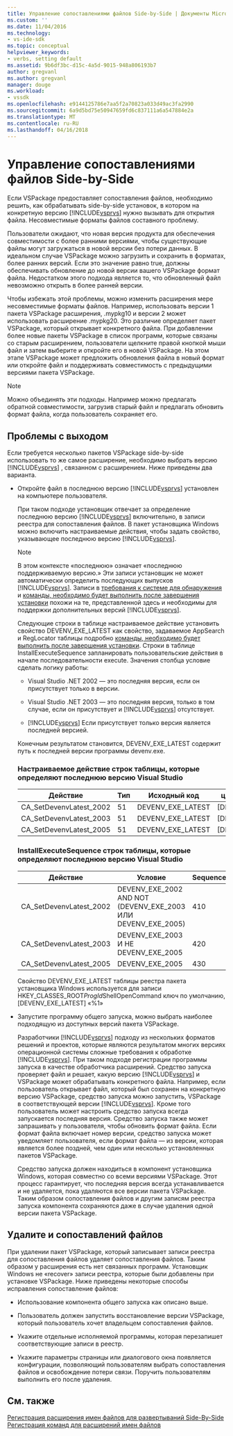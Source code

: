 ```yaml
---
title: Управление сопоставлениями файлов Side-by-Side | Документы Microsoft
ms.custom: ''
ms.date: 11/04/2016
ms.technology:
- vs-ide-sdk
ms.topic: conceptual
helpviewer_keywords:
- verbs, setting default
ms.assetid: 9b6df3bc-d15c-4a5d-9015-948a806193b7
author: gregvanl
ms.author: gregvanl
manager: douge
ms.workload:
- vssdk
ms.openlocfilehash: e9144125786e7aa5f2a70823a033d49ac3fa2990
ms.sourcegitcommit: 6a9d5bd75e50947659fd6c837111a6a547884e2a
ms.translationtype: MT
ms.contentlocale: ru-RU
ms.lasthandoff: 04/16/2018
---
```

# <a name="managing-side-by-side-file-associations"></a>Управление сопоставлениями файлов Side-by-Side
Если VSPackage предоставляет сопоставления файлов, необходимо решить, как обрабатывать side-by-side установок, в котором на конкретную версию [!INCLUDE[vsprvs](../code-quality/includes/vsprvs_md.md)] нужно вызывать для открытия файла. Несовместимые форматы файлов составного проблему.  
  
 Пользователи ожидают, что новая версия продукта для обеспечения совместимости с более ранними версиями, чтобы существующие файлы могут загружаться в новой версии без потери данных. В идеальном случае VSPackage можно загрузить и сохранить в форматах, более ранних версий. Если это значение равно true, должны обеспечивать обновление до новой версии вашего VSPackage формат файла. Недостатком этого подхода является то, что обновленный файл невозможно открыть в более ранней версии.  
  
 Чтобы избежать этой проблемы, можно изменить расширения мере несовместимые форматы файлов. Например, использовать версии 1 пакета VSPackage расширения, .mypkg10 и версии 2 может использовать расширение .mypkg20. Это различие определяет пакет VSPackage, который открывает конкретного файла. При добавлении более новые пакеты VSPackage в список программ, которые связаны со старым расширением, пользователи щелкните правой кнопкой мыши файл и затем выберите и откройте его в новой VSPackage. На этом этапе VSPackage может предложить обновления файла в новый формат или откройте файл и поддерживать совместимость с предыдущими версиями пакета VSPackage.  
  
> [!NOTE]
>  Можно объединять эти подходы. Например можно предлагать обратной совместимости, загрузив старый файл и предлагать обновить формат файла, когда пользователь сохраняет его.  
  
## <a name="facing-the-problem"></a>Проблемы с выходом  
 Если требуется несколько пакетов VSPackage side-by-side использовать то же самое расширение, необходимо выбрать версию [!INCLUDE[vsprvs](../code-quality/includes/vsprvs_md.md)] , связанном с расширением. Ниже приведены два варианта.  
  
-   Откройте файл в последнюю версию [!INCLUDE[vsprvs](../code-quality/includes/vsprvs_md.md)] установлен на компьютере пользователя.  
  
     При таком подходе установщик отвечает за определение последнюю версию [!INCLUDE[vsprvs](../code-quality/includes/vsprvs_md.md)] включительно, в записи реестра для сопоставления файлов. В пакет установщика Windows можно включить настраиваемые действия, чтобы задать свойство, указывающее последнюю версию [!INCLUDE[vsprvs](../code-quality/includes/vsprvs_md.md)].  
  
    > [!NOTE]
    >  В этом контексте «последнюю» означает «последнюю поддерживаемую версию.» Эти записи установщик не может автоматически определить последующих выпусков [!INCLUDE[vsprvs](../code-quality/includes/vsprvs_md.md)]. Записи в [требования к системе для обнаружения](../extensibility/internals/detecting-system-requirements.md) и [команды, необходимо будет выполнить после завершения установки](../extensibility/internals/commands-that-must-be-run-after-installation.md) похожи на те, представленной здесь и необходимы для поддержки дополнительных версий [!INCLUDE[vsprvs](../code-quality/includes/vsprvs_md.md)].  
  
     Следующие строки в таблице настраиваемое действие установить свойство DEVENV_EXE_LATEST как свойство, задаваемое AppSearch и RegLocator таблицы подробно [команды, необходимо будет выполнить после завершения установки](../extensibility/internals/commands-that-must-be-run-after-installation.md). Строки в таблице InstallExecuteSequence запланировать пользовательские действия в начале последовательности execute. Значения столбца условие сделать логику работы:  
  
    -   Visual Studio .NET 2002 — это последняя версия, если он присутствует только в версии.  
  
    -   Visual Studio .NET 2003 — это последняя версия, только в том случае, если он присутствует и [!INCLUDE[vsprvs](../code-quality/includes/vsprvs_md.md)] отсутствует.  
  
    -   [!INCLUDE[vsprvs](../code-quality/includes/vsprvs_md.md)] Если присутствует только версия является последней версией.  
  
     Конечным результатом становится, DEVENV_EXE_LATEST содержит путь к последней версии программы devenv.exe.  
  
    ### <a name="customaction-table-rows-that-determine-the-latest-version-of-visual-studio"></a>Настраиваемое действие строк таблицы, которые определяют последнюю версию Visual Studio  
  
    |Действие|Тип|Исходный код|целевого объекта|  
    |------------|----------|------------|------------|  
    |CA_SetDevenvLatest_2002|51|DEVENV_EXE_LATEST|[DEVENV_EXE_2002]|  
    |CA_SetDevenvLatest_2003|51|DEVENV_EXE_LATEST|[DEVENV_EXE_2003]|  
    |CA_SetDevenvLatest_2005|51|DEVENV_EXE_LATEST|[DEVENV_EXE_2005]|  
  
    ### <a name="installexecutesequence-table-rows-that-determine-the-latest-version-of-visual-studio"></a>InstallExecuteSequence строк таблицы, которые определяют последнюю версию Visual Studio  
  
    |Действие|Условие|Sequence|  
    |------------|---------------|--------------|  
    |CA_SetDevenvLatest_2002|DEVENV_EXE_2002 AND NOT (DEVENV_EXE_2003 ИЛИ DEVENV_EXE_2005)|410|  
    |CA_SetDevenvLatest_2003|DEVENV_EXE_2003 И НЕ DEVENV_EXE_2005|420|  
    |CA_SetDevenvLatest_2005|DEVENV_EXE_2005|430|  
  
     Свойство DEVENV_EXE_LATEST таблицы реестра пакета установщика Windows используется для записи HKEY_CLASSES_ROOT*ProgId*ShellOpenCommand ключ по умолчанию, [DEVENV_EXE_LATEST] «%1»  
  
-   Запустите программу общего запуска, можно выбрать наиболее подходящую из доступных версий пакета VSPackage.  
  
     Разработчики [!INCLUDE[vsprvs](../code-quality/includes/vsprvs_md.md)] подходу из нескольких форматов решений и проектов, которые являются результатом многих версиях операционной системы сложные требования к обработке [!INCLUDE[vsprvs](../code-quality/includes/vsprvs_md.md)]. При таком подходе регистрации программы запуска в качестве обработчика расширений. Средство запуска проверяет файл и решает, какую версию [!INCLUDE[vsprvs](../code-quality/includes/vsprvs_md.md)] и VSPackage может обрабатывать конкретного файла. Например, если пользователь открывает файл, который был сохранен на конкретную версию VSPackage, средство запуска можно запустить, VSPackage в соответствующей версии [!INCLUDE[vsprvs](../code-quality/includes/vsprvs_md.md)]. Кроме того пользователь может настроить средство запуска всегда запускается последняя версия. Средство запуска также может запрашивать у пользователя, чтобы обновить формат файла. Если формат файла включает номер версии, средство запуска может уведомляет пользователя, если формат файла — из версии, которая является более поздней, чем один или несколько установленных пакетов VSPackage.  
  
     Средство запуска должен находиться в компонент установщика Windows, которая совместно со всеми версиями VSPackage. Этот процесс гарантирует, что последняя версия всегда устанавливается и не удаляется, пока удаляются все версии пакета VSPackage. Таким образом сопоставления файлов и другим записям реестра запуска компонента сохраняются даже в случае удаления одной версии пакета VSPackage.  
  
## <a name="uninstall-and-file-associations"></a>Удалите и сопоставлений файлов  
 При удалении пакет VSPackage, который записывает записи реестра для сопоставления файлов удаляет сопоставления файлов. Таким образом у расширения есть нет связанных программ. Установщик Windows не «recover» записи реестра, которые были добавлены при установке VSPackage. Ниже приведены некоторые способы исправления сопоставление файлов:  
  
-   Использование компонента общего запуска как описано выше.  
  
-   Пользователь должен запустить восстановление версии VSPackage, который пользователь хочет владельцем сопоставления файлов.  
  
-   Укажите отдельные исполняемой программы, которая перезапишет соответствующие записи в реестр.  
  
-   Укажите параметры страницы или диалогового окна появляется конфигурации, позволяющий пользователям выбрать сопоставления файлов и освобождение потери связи. Поручить пользователям выполнить его после удаления.  
  
## <a name="see-also"></a>См. также  
 [Регистрация расширения имен файлов для развертываний Side-By-Side](../extensibility/registering-file-name-extensions-for-side-by-side-deployments.md)   
 [Регистрация команд для расширений имен файлов](../extensibility/registering-verbs-for-file-name-extensions.md)